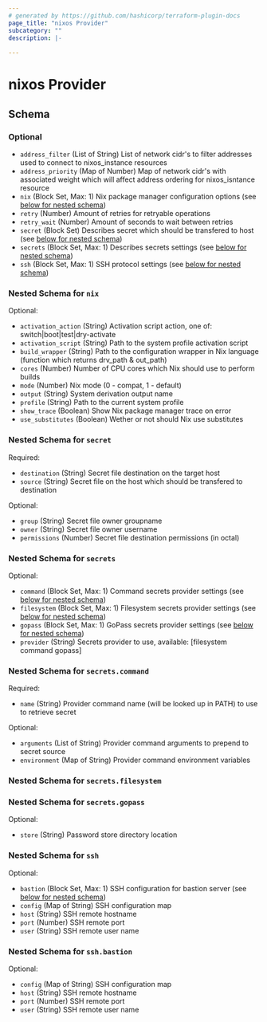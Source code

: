 ```yaml
---
# generated by https://github.com/hashicorp/terraform-plugin-docs
page_title: "nixos Provider"
subcategory: ""
description: |-
  
---
```


# nixos Provider





<!-- schema generated by tfplugindocs -->
## Schema

### Optional

- `address_filter` (List of String) List of network cidr's to filter addresses used to connect to nixos_instance resources
- `address_priority` (Map of Number) Map of network cidr's with associated weight which will affect address ordering for nixos_isntance resource
- `nix` (Block Set, Max: 1) Nix package manager configuration options (see [below for nested schema](#nestedblock--nix))
- `retry` (Number) Amount of retries for retryable operations
- `retry_wait` (Number) Amount of seconds to wait between retries
- `secret` (Block Set) Describes secret which should be transfered to host (see [below for nested schema](#nestedblock--secret))
- `secrets` (Block Set, Max: 1) Describes secrets settings (see [below for nested schema](#nestedblock--secrets))
- `ssh` (Block Set, Max: 1) SSH protocol settings (see [below for nested schema](#nestedblock--ssh))

<a id="nestedblock--nix"></a>
### Nested Schema for `nix`

Optional:

- `activation_action` (String) Activation script action, one of: switch|boot|test|dry-activate
- `activation_script` (String) Path to the system profile activation script
- `build_wrapper` (String) Path to the configuration wrapper in Nix language (function which returns drv_path & out_path)
- `cores` (Number) Number of CPU cores  which Nix should use to perform builds
- `mode` (Number) Nix mode (0 - compat, 1 - default)
- `output` (String) System derivation output name
- `profile` (String) Path to the current system profile
- `show_trace` (Boolean) Show Nix package manager trace on error
- `use_substitutes` (Boolean) Wether or not should Nix use substitutes


<a id="nestedblock--secret"></a>
### Nested Schema for `secret`

Required:

- `destination` (String) Secret file destination on the target host
- `source` (String) Secret file on the host which should be transfered to destination

Optional:

- `group` (String) Secret file owner groupname
- `owner` (String) Secret file owner username
- `permissions` (Number) Secret file destination permissions (in octal)


<a id="nestedblock--secrets"></a>
### Nested Schema for `secrets`

Optional:

- `command` (Block Set, Max: 1) Command secrets provider settings (see [below for nested schema](#nestedblock--secrets--command))
- `filesystem` (Block Set, Max: 1) Filesystem secrets provider settings (see [below for nested schema](#nestedblock--secrets--filesystem))
- `gopass` (Block Set, Max: 1) GoPass secrets provider settings (see [below for nested schema](#nestedblock--secrets--gopass))
- `provider` (String) Secrets provider to use, available: [filesystem command gopass]

<a id="nestedblock--secrets--command"></a>
### Nested Schema for `secrets.command`

Required:

- `name` (String) Provider command name (will be looked up in PATH) to use to retrieve secret

Optional:

- `arguments` (List of String) Provider command arguments to prepend to secret source
- `environment` (Map of String) Provider command environment variables


<a id="nestedblock--secrets--filesystem"></a>
### Nested Schema for `secrets.filesystem`


<a id="nestedblock--secrets--gopass"></a>
### Nested Schema for `secrets.gopass`

Optional:

- `store` (String) Password store directory location



<a id="nestedblock--ssh"></a>
### Nested Schema for `ssh`

Optional:

- `bastion` (Block Set, Max: 1) SSH configuration for bastion server (see [below for nested schema](#nestedblock--ssh--bastion))
- `config` (Map of String) SSH configuration map
- `host` (String) SSH remote hostname
- `port` (Number) SSH remote port
- `user` (String) SSH remote user name

<a id="nestedblock--ssh--bastion"></a>
### Nested Schema for `ssh.bastion`

Optional:

- `config` (Map of String) SSH configuration map
- `host` (String) SSH remote hostname
- `port` (Number) SSH remote port
- `user` (String) SSH remote user name
